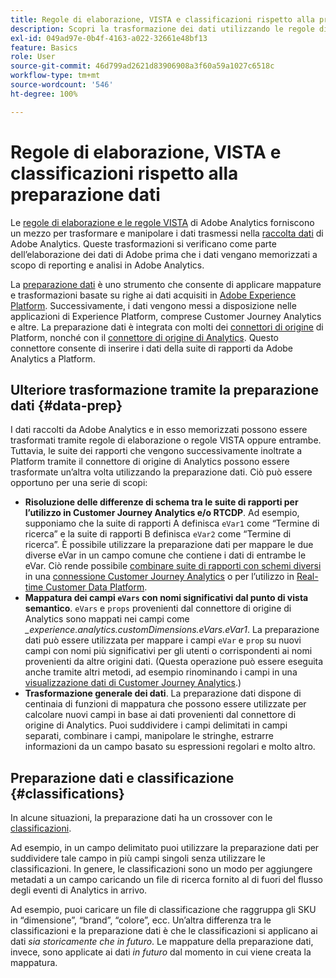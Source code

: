 ```yaml
---
title: Regole di elaborazione, VISTA e classificazioni rispetto alla preparazione dati per il connettore di origine di Analytics
description: Scopri la trasformazione dei dati utilizzando le regole di elaborazione e VISTA rispetto all’utilizzo della preparazione dati
exl-id: 049ad97e-0b4f-4163-a022-32661e48bf13
feature: Basics
role: User
source-git-commit: 46d799ad2621d83906908a3f60a59a1027c6518c
workflow-type: tm+mt
source-wordcount: '546'
ht-degree: 100%

---
```


# Regole di elaborazione, VISTA e classificazioni rispetto alla preparazione dati

Le [regole di elaborazione e le regole VISTA](https://experienceleague.adobe.com/docs/analytics/admin/admin-tools/processing-rules/processing-rules-configuration/processing-rule-order.html?lang=it) di Adobe Analytics forniscono un mezzo per trasformare e manipolare i dati trasmessi nella [raccolta dati](https://experienceleague.adobe.com/docs/analytics/analyze/reports-analytics/reporting-interface/overview-data-collection.html?lang=it) di Adobe Analytics. Queste trasformazioni si verificano come parte dell’elaborazione dei dati di Adobe prima che i dati vengano memorizzati a scopo di reporting e analisi in Adobe Analytics.

La [preparazione dati](https://experienceleague.adobe.com/docs/experience-platform/data-prep/home.html?lang=it) è uno strumento che consente di applicare mappature e trasformazioni basate su righe ai dati acquisiti in [Adobe Experience Platform](https://experienceleague.adobe.com/docs/experience-platform.html?lang=it). Successivamente, i dati vengono messi a disposizione nelle applicazioni di Experience Platform, comprese Customer Journey Analytics e altre. La preparazione dati è integrata con molti dei [connettori di origine](https://experienceleague.adobe.com/docs/experience-platform/sources/home.html?lang=it) di Platform, nonché con il [connettore di origine di Analytics](https://experienceleague.adobe.com/docs/experience-platform/sources/ui-tutorials/create/adobe-applications/analytics.html?lang=it). Questo connettore consente di inserire i dati della suite di rapporti da Adobe Analytics a Platform.

## Ulteriore trasformazione tramite la preparazione dati {#data-prep}

I dati raccolti da Adobe Analytics e in esso memorizzati possono essere trasformati tramite regole di elaborazione o regole VISTA oppure entrambe. Tuttavia, le suite dei rapporti che vengono successivamente inoltrate a Platform tramite il connettore di origine di Analytics possono essere trasformate un’altra volta utilizzando la preparazione dati. Ciò può essere opportuno per una serie di scopi:

* **Risoluzione delle differenze di schema tra le suite di rapporti per l’utilizzo in Customer Journey Analytics e/o RTCDP**. Ad esempio, supponiamo che la suite di rapporti A definisca `eVar1` come “Termine di ricerca” e la suite di rapporti B definisca `eVar2` come “Termine di ricerca”. È possibile utilizzare la preparazione dati per mappare le due diverse eVar in un campo comune che contiene i dati di entrambe le eVar. Ciò rende possibile [combinare suite di rapporti con schemi diversi](https://experienceleague.adobe.com/docs/analytics-platform/using/cja-usecases/combine-report-suites.html?lang=it) in una [connessione Customer Journey Analytics](/help/connections/overview.md) o per l’utilizzo in [Real-time Customer Data Platform](https://experienceleague.adobe.com/docs/platform-learn/tutorials/application-services/rtcdp/understanding-the-real-time-customer-data-platform.html?lang=it).
* **Mappatura dei campi `eVars` con nomi significativi dal punto di vista semantico**. `eVars` e `props` provenienti dal connettore di origine di Analytics sono mappati nei campi come _\_experience.analytics.customDimensions.eVars.eVar1_. La preparazione dati può essere utilizzata per mappare i campi `eVar` e `prop` su nuovi campi con nomi più significativi per gli utenti o corrispondenti ai nomi provenienti da altre origini dati. (Questa operazione può essere eseguita anche tramite altri metodi, ad esempio rinominando i campi in una [visualizzazione dati di Customer Journey Analytics](/help/data-views/create-dataview.md).)
* **Trasformazione generale dei dati**. La preparazione dati dispone di centinaia di funzioni di mappatura che possono essere utilizzate per calcolare nuovi campi in base ai dati provenienti dal connettore di origine di Analytics. Puoi suddividere i campi delimitati in campi separati, combinare i campi, manipolare le stringhe, estrarre informazioni da un campo basato su espressioni regolari e molto altro.

## Preparazione dati e classificazione {#classifications}

In alcune situazioni, la preparazione dati ha un crossover con le [classificazioni](https://experienceleague.adobe.com/docs/analytics/components/classifications/c-classifications.html?lang=it).

Ad esempio, in un campo delimitato puoi utilizzare la preparazione dati per suddividere tale campo in più campi singoli senza utilizzare le classificazioni. In genere, le classificazioni sono un modo per aggiungere metadati a un campo caricando un file di ricerca fornito al di fuori del flusso degli eventi di Analytics in arrivo.

Ad esempio, puoi caricare un file di classificazione che raggruppa gli SKU in “dimensione”, “brand”, “colore”, ecc. Un’altra differenza tra le classificazioni e la preparazione dati è che le classificazioni si applicano ai dati _sia storicamente che in futuro_. Le mappature della preparazione dati, invece, sono applicate ai dati _in futuro_ dal momento in cui viene creata la mappatura.
